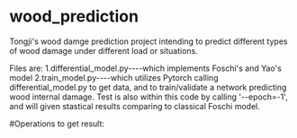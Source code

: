 # wood_prediction

Tongji's wood damge prediction project intending to predict different types of wood damage under different load or situations.

Files are:
1.differential_model.py----which implements Foschi's and Yao's model
2.train_model.py----which utilizes Pytorch calling differential_model.py to get data, and to train/validate a network predicting wood internal damage. Test is also within this code by calling '--epoch=-1', and will given stastical results comparing to classical Foschi model.

#Operations to get result:

